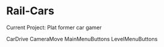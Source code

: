 Rail-Cars
=========

Current Project: Plat former car gamer 

CarDrive
CameraMove
MainMenuButtons
LevelMenuButtons
